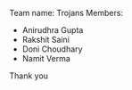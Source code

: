 Team name: Trojans
Members:
- Anirudhra Gupta
- Rakshit Saini
- Doni Choudhary
- Namit Verma

Thank you
